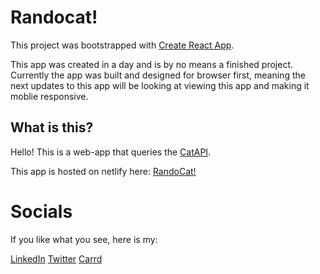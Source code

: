 # Randocat!

This project was bootstrapped with [Create React App](https://github.com/facebook/create-react-app).

This app was created in a day and is by no means a finished project.
Currently the app was built and designed for browser first, meaning the next updates to this app will be looking at viewing this app and making it moblie responsive.

## What is this?

Hello! This is a web-app that queries the [CatAPI](https://thecatapi.com/).

This app is hosted on netlify here: [RandoCat!](https://randocat.moose17.dev/)

# Socials

If you like what you see, here is my:

[LinkedIn](https://www.linkedin.com/in/tommybowden/)
[Twitter](https://twitter.com/Moooose17)
[Carrd](https://tom-moose.carrd.co/)
